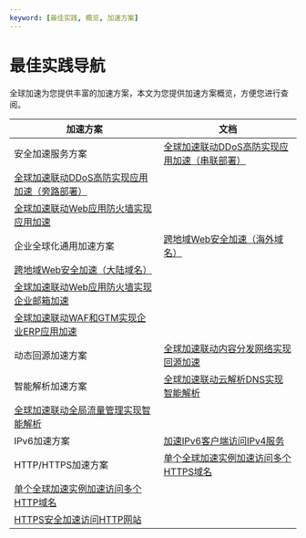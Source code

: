 ```yaml
---
keyword: [最佳实践, 概览, 加速方案]
---
```


# 最佳实践导航

全球加速为您提供丰富的加速方案，本文为您提供加速方案概览，方便您进行查阅。

|加速方案|文档|
|----|--|
|安全加速服务方案|[全球加速联动DDoS高防实现应用加速（串联部署）](/intl.zh-CN/最佳实践/全球加速联动DDoS高防实现应用加速（串联部署）.md)|
|[全球加速联动DDoS高防实现应用加速（旁路部署）](/intl.zh-CN/最佳实践/全球加速联动DDoS高防实现应用加速（旁路部署）.md)|
|[全球加速联动Web应用防火墙实现应用加速](/intl.zh-CN/最佳实践/全球加速联动Web应用防火墙实现应用加速.md)|
|企业全球化通用加速方案|[跨地域Web安全加速（海外域名）](/intl.zh-CN/最佳实践/跨地域Web安全加速（海外域名）.md)|
|[跨地域Web安全加速（大陆域名）](/intl.zh-CN/最佳实践/跨地域Web安全加速（大陆域名）.md)|
|[全球加速联动Web应用防火墙实现企业邮箱加速](/intl.zh-CN/最佳实践/全球加速联动Web应用防火墙实现企业邮箱加速.md)|
|[全球加速联动WAF和GTM实现企业ERP应用加速](/intl.zh-CN/最佳实践/全球加速联动WAF和GTM实现企业ERP应用加速.md)|
|动态回源加速方案|[全球加速联动内容分发网络实现回源加速](/intl.zh-CN/最佳实践/全球加速联动内容分发网络实现回源加速.md)|
|智能解析加速方案|[全球加速联动云解析DNS实现智能解析](/intl.zh-CN/最佳实践/全球加速联动云解析DNS实现智能解析.md)|
|[全球加速联动全局流量管理实现智能解析](/intl.zh-CN/最佳实践/全球加速联动全局流量管理实现智能解析.md)|
|IPv6加速方案|[加速IPv6客户端访问IPv4服务](/intl.zh-CN/最佳实践/加速IPv6客户端访问IPv4服务.md)|
|HTTP/HTTPS加速方案|[单个全球加速实例加速访问多个HTTPS域名](/intl.zh-CN/最佳实践/单个全球加速实例加速访问多个HTTPS域名.md)|
|[单个全球加速实例加速访问多个HTTP域名](/intl.zh-CN/最佳实践/单个全球加速实例加速访问多个HTTP域名.md)|
|[HTTPS安全加速访问HTTP网站](/intl.zh-CN/最佳实践/HTTPS安全加速访问HTTP网站.md)|


